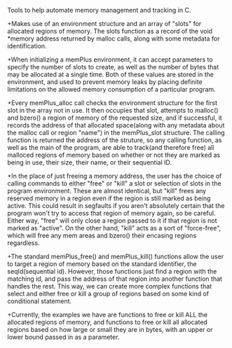 Tools to help automate memory management and tracking in C.

+Makes use of an environment structure and an array of "slots" for allocated
regions of memory. The slots function as a record of the void *memory address
returned by malloc calls, along with some metadata for identification.

+When initializing a memPlus environment, it can accept parameters to specify
the number of slots to create, as well as the number of bytes that may be
allocated at a single time. Both of these values are stored in the environment,
and used to prevent memory leaks by placing definite limitations on the allowed
memory consumption of a particular program.

+Every memPlus_alloc call checks the environment structure for the first slot in
the array not in use. It then occupies that slot, attempts to malloc() and bzero()
a region of memory of the requested size, and if successful, it records the address
of that allocated space(along with any metadata about the malloc call or region "name")
in the memPlus_slot structure. The calling function is returned the address of the
struture, so any calling function, as well as the main of the program, are able
to track(and therefore free) all malloced regions of memory based on whether or not
they are marked as being in use, their size, their name, or their sequential ID.

+In the place of just freeing a memory address, the user has the choice of calling
commands to either "free" or "kill" a slot or selection of slots in the program
environment. These are almost identical, but "kill" frees any reserved memory in
a region even if the region is still marked as being active. This could result
in segfaults if you aren't absolutely certain that the program won't try to access
that region of memory again, so be careful. Either way, "free" will only close
a region passed to it if that region is not marked as "active". On the other hand,
"kill" acts as a sort of "force-free", which will free any mem areas and bzero()
their encasing regions regardless.

+The standard memPlus_free() and memPlus_kill() functions allow the user to target
a region of memory based on the standard identifier, the seqId(sequential id).
However, those functions just find a region with the matching id, and pass the
address of that region into another function that handles the rest. This way,  we
can create more complex functions that select and either free or kill a group of
regions based on some kind of conditional statement.

+Currently, the examples we have are functions to free or kill ALL the allocated
regions of memory, and functions to free or kill all allocated regions based on
how large or small they are in bytes, with an upper or lower bound passed in as
a parameter.